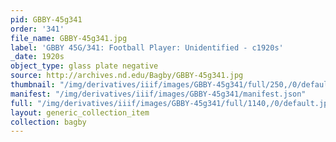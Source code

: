 ```yaml
---
pid: GBBY-45g341
order: '341'
file_name: GBBY-45g341.jpg
label: 'GBBY 45G/341: Football Player: Unidentified - c1920s'
_date: 1920s
object_type: glass plate negative
source: http://archives.nd.edu/Bagby/GBBY-45g341.jpg
thumbnail: "/img/derivatives/iiif/images/GBBY-45g341/full/250,/0/default.jpg"
manifest: "/img/derivatives/iiif/images/GBBY-45g341/manifest.json"
full: "/img/derivatives/iiif/images/GBBY-45g341/full/1140,/0/default.jpg"
layout: generic_collection_item
collection: bagby
---
```

